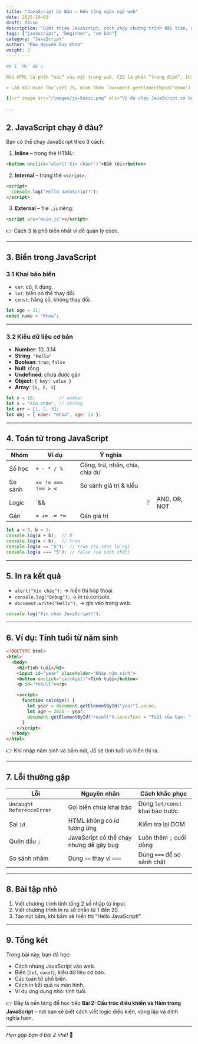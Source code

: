 ```yaml
---
title: "JavaScript Cơ Bản – Nền tảng ngôn ngữ web"
date: 2025-10-03
draft: false
description: "Giới thiệu JavaScript, cách chạy chương trình đầu tiên, cú pháp cơ bản, biến, kiểu dữ liệu và toán tử."
tags: ["javascript", "beginner", "cơ bản"]
category: "JavaScript"
author: "Đào Nguyễn Duy Khoa"
weight: 2
---------

## 1. Mở đầu

Nếu HTML là phần “xác” của một trang web, CSS là phần “trang điểm”, thì JavaScript chính là **linh hồn** giúp trang web sống động và tương tác.

> Lần đầu mình thử viết JS, mình thêm `document.getElementById("demo").innerText = "Hello JS";` mà chẳng thấy gì thay đổi. Sau một hồi loay hoay, mình mới phát hiện ra mình… gõ sai `id` 😅. Đây là “cú ngã đầu đời” giúp mình nhớ rằng kiểm tra lại code cẩn thận là rất quan trọng. Bạn có từng bị như vậy chưa?

{{</* image src="/images/js-basic.png" alt="Ví dụ chạy JavaScript cơ bản trong trình duyệt" */>}}

---
```


## 2. JavaScript chạy ở đâu?

Bạn có thể chạy JavaScript theo 3 cách:

1. **Inline** – trong thẻ HTML:

```html
<button onclick="alert('Xin chào!')">Bấm tôi</button>
```

2. **Internal** – trong thẻ `<script>`:

```html
<script>
  console.log("Hello JavaScript!");
</script>
```

3. **External** – file `.js` riêng:

```html
<script src="main.js"></script>
```

👉 Cách 3 là phổ biến nhất vì dễ quản lý code.

---

## 3. Biến trong JavaScript

### 3.1 Khai báo biến

* `var`: cũ, ít dùng.
* `let`: biến có thể thay đổi.
* `const`: hằng số, không thay đổi.

```js
let age = 21;
const name = "Khoa";
```

---

### 3.2 Kiểu dữ liệu cơ bản

* **Number**: 10, 3.14
* **String**: `"Hello"`
* **Boolean**: `true`, `false`
* **Null**: rỗng
* **Undefined**: chưa được gán
* **Object**: `{ key: value }`
* **Array**: `[1, 2, 3]`

```js
let x = 10;         // number
let s = "Xin chào"; // string
let arr = [1, 2, 3];
let obj = { name: "Khoa", age: 21 };
```

---

## 4. Toán tử trong JavaScript

| Nhóm    | Ví dụ               | Ý nghĩa                        |    |              |
| ------- | ------------------- | ------------------------------ | -- | ------------ |
| Số học  | `+ - * / %`         | Cộng, trừ, nhân, chia, chia dư |    |              |
| So sánh | `== != === !== > <` | So sánh giá trị & kiểu         |    |              |
| Logic   | `&&                 |                                | !` | AND, OR, NOT |
| Gán     | `= += -= *=`        | Gán giá trị                    |    |              |

```js
let a = 5, b = 3;
console.log(a + b);  // 8
console.log(a > b);  // true
console.log(a == "5");  // true (so sánh lỏng)
console.log(a === "5"); // false (so sánh chặt)
```

---

## 5. In ra kết quả

* `alert("Xin chào");` → hiển thị hộp thoại.
* `console.log("Debug");` → in ra console.
* `document.write("Hello");` → ghi vào trang web.

```js
console.log("Xin chào JavaScript!");
```

---

## 6. Ví dụ: Tính tuổi từ năm sinh

```html
<!DOCTYPE html>
<html>
  <body>
    <h2>Tính tuổi</h2>
    <input id="year" placeholder="Nhập năm sinh">
    <button onclick="calcAge()">Tính tuổi</button>
    <p id="result"></p>

    <script>
      function calcAge() {
        let year = document.getElementById("year").value;
        let age = 2025 - year;
        document.getElementById("result").innerText = "Tuổi của bạn: " + age;
      }
    </script>
  </body>
</html>
```

👉 Khi nhập năm sinh và bấm nút, JS sẽ tính tuổi và hiển thị ra.

---

## 7. Lỗi thường gặp

| Lỗi                       | Nguyên nhân                             | Cách khắc phục                  |
| ------------------------- | --------------------------------------- | ------------------------------- |
| `Uncaught ReferenceError` | Gọi biến chưa khai báo                  | Dùng `let/const` khai báo trước |
| Sai `id`                  | HTML không có id tương ứng              | Kiểm tra lại DOM                |
| Quên dấu `;`              | JavaScript có thể chạy nhưng dễ gây bug | Luôn thêm `;` cuối dòng         |
| So sánh nhầm              | Dùng `==` thay vì `===`                 | Dùng `===` để so sánh chặt      |

---

## 8. Bài tập nhỏ

1. Viết chương trình tính tổng 2 số nhập từ input.
2. Viết chương trình in ra số chẵn từ 1 đến 20.
3. Tạo nút bấm, khi bấm sẽ hiển thị “Hello JavaScript!”.

---

## 9. Tổng kết

Trong bài này, bạn đã học:

* Cách nhúng JavaScript vào web.
* Biến (`let`, `const`), kiểu dữ liệu cơ bản.
* Các toán tử phổ biến.
* Cách in kết quả ra màn hình.
* Ví dụ ứng dụng nhỏ: tính tuổi.

👉 Đây là nền tảng để học tiếp **Bài 2: Cấu trúc điều khiển và Hàm trong JavaScript** – nơi bạn sẽ biết cách viết logic điều kiện, vòng lặp và định nghĩa hàm.

---

*Hẹn gặp bạn ở bài 2 nhé!* 🚀